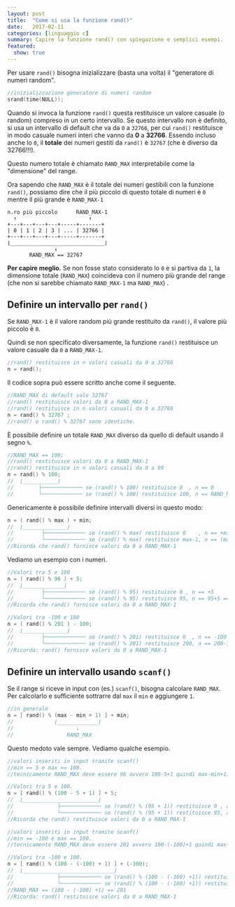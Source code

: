 ```yaml
---
layout: post
title:  "Come si usa la funzione rand()"
date:   2017-02-11
categories: [linguaggio c]
summary: Capire la funzione rand() con spiegazione e semplici esempi.  
featured:
  show: true
---
```


Per usare ```rand()``` bisogna inizializzare (basta una volta) il "generatore di numeri random".

```c
//inizializzazione generatore di numeri random
srand(time(NULL));
```

Quando si invoca la funzione ```rand()``` questa restituisce un valore casuale (o random) compreso in un certo intervallo. Se questo intervallo non è definito, si usa un intervallo di default che va da ```0``` a ```32766```, per cui ```rand()``` restituisce in modo casuale numeri interi che vanno da **0** a **32766**. Essendo incluso anche lo ```0```, il **totale** dei numeri gestiti da ```rand()``` è ```32767``` (che è diverso da 32766!!!). 

Questo numero totale è chiamato ```RAND_MAX``` interpretabile come la "dimensione" del range. 

Ora sapendo che ```RAND_MAX``` è il totale dei numeri gestibili con la funzione ```rand()```, possiamo dire che il più piccolo di questo totale di numeri è ```0``` mentre il più grande è ```RAND_MAX-1```

```
n.ro più piccolo      RAND_MAX-1
  ↑                       ↑
+---+---+---+---+-----+-------+
| 0 | 1 | 2 | 3 | ... | 32766 |
+---+---+---+---+-----+-------+
⌊______________________________⌋
               ↓
       RAND_MAX == 32767
```

**Per capire meglio.** Se non fosse stato considerato lo ```0``` e si partiva da ```1```, la dimensione totale (```RAND_MAX```) coincideva con il numero più grande del range (che non si sarebbe chiamato ```RAND_MAX-1``` ma ```RAND_MAX```) .

## Definire un intervallo per ```rand()```

Se ```RAND_MAX-1``` è il valore random più grande restituito da ```rand()```, il valore più piccolo è ```0```.

Quindi se non specificato diversamente, la funzione ```rand()``` restituisce un valore casuale da ```0``` a ```RAND_MAX-1```.

```c
//rand() restituisce in n valori casuali da 0 a 32766
n = rand();
```
Il codice sopra può essere scritto anche come il seguente.

```c
//RAND_MAX di default vale 32767
//rand() restituisce valori da 0 a RAND_MAX-1
//rand() restituisce in n valori casuali da 0 a 32766
n = rand() % 32767 ;
//rand() e rand() % 32767 sono identiche. 
```

È possibile definire un totale ```RAND_MAX``` diverso da quello di default usando il segno ```%```.

```c
//RAND_MAX == 100;
//rand() restituisce valori da 0 a RAND_MAX-1
//rand() restituisce in n valori casuali da 0 a 99
n = rand() % 100;
//  ⌊___________⌋
//        ├───────────── se (rand() % 100) restituisce 0  , n == 0
//        └───────────── se (rand() % 100) restituisce 100, n == RAND_MAX-1 == 99
```

Genericamente è possibile definire intervalli diversi in questo modo:

```c
n = ( rand() % max ) + min;
//  ⌊______________⌋
//         ├───────────── se (rand() % max) restituisce 0    , n == +min
//         └───────────── se (rand() % max) restituisce max-1, n == (max-1)+min
//Ricorda che rand() fornisce valori da 0 a RAND_MAX-1
``` 

Vediamo un esempio con i numeri.

```c
//Valori tra 5 e 100
n = ( rand() % 96 ) + 5;
//  ⌊_____________⌋
//         ├───────────── se (rand() % 95) restituisce 0 , n == +5
//         └───────────── se (rand() % 95) restituisce 95, n == 95+5 == 100
//Ricorda che rand() fornisce valori da 0 a RAND_MAX-1

//Valori tra -100 e 100
n = ( rand() % 201 ) - 100;
//  ⌊______________⌋
//         ├───────────── se (rand() % 201) restituisce 0  , n == -100
//         └───────────── se (rand() % 201) restituisce 200, n == 200-100 == 100
//Ricorda: rand() fornisce valori da 0 a RAND_MAX-1
```

## Definire un intervallo usando ```scanf()``` 

Se il range si riceve in input con (es.) ```scanf()```, bisogna calcolare ```RAND_MAX```. Per calcolarlo e sufficiente sottrarre dal ```max``` il ```min``` e aggiungere ```1```.

```c
//in generale
n = [ rand() % (max - min + 1) ] + min;
//             ⌊_____________⌋
//                    ↓
//                 RAND_MAX
```
Questo medoto vale sempre. Vediamo qualche esempio.

```c
//valori inseriti in input tramite scanf() 
//min == 5 e max == 100.
//tecnicamente RAND_MAX deve essere 96 ovvero 100-5+1 quindi max-min+1.

//Valori tra 5 e 100.
n = [ rand() % (100 - 5 + 1) ] + 5;
//  ⌊________________________⌋
//              ├───────────── se (rand() % (95 + 1)) restituisce 0 , a == +5
//              └───────────── se (rand() % (95 + 1)) restituisce 95, a == 95 + 5 == 101
//Ricorda che rand() restituisce valori da 0 a RAND_MAX-1
```

```c
//valori inseriti in input tramite scanf() 
//min == -100 e max == 100.
//tecnicamente RAND_MAX deve essere 201 ovvero 100-(-100)+1 quindi max-min+1.

//Valori tra -100 e 100.
n = [ rand() % (100 - (-100) + 1) ] + (-100);
//  ⌊_____________________________⌋
//              ├───────────── se (rand() % (100 - (-100) +1)) restituisce 0  , a == -100
//              └───────────── se (rand() % (100 - (-100) +1)) restituisce 200, a == 200 - 100 == 100
//RAND_MAX == (100 - (-100) +1) == 201
//Ricorda: rand() restituisce valori da 0 a RAND_MAX-1
```